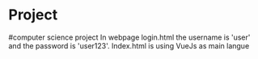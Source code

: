 # Project
#computer science project
In webpage login.html the username is 'user' and the password is 'user123'.
Index.html is using VueJs as main langue
